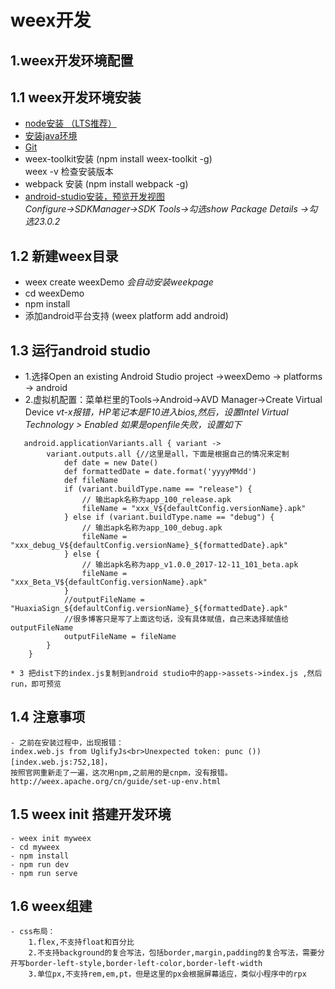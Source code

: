# weex开发
## 1.weex开发环境配置
## 1.1 weex开发环境安装
* [node安装 （LTS推荐）](https://nodejs.org/en/download/)
* [安装java环境](http://www.java.com/zh_CN/)
* [Git](https://git-scm.com)
* weex-toolkit安装 (npm install weex-toolkit -g)  
  weex -v 检查安装版本
* webpack 安装 (npm install webpack -g)
* [android-studio安装，预览开发视图](http://www.android-studio.org/)  
  *Configure->SDKManager->SDK Tools->勾选show Package Details ->勾选23.0.2*

## 1.2 新建weex目录
 * weex create weexDemo
   *会自动安装weekpage*
 * cd weexDemo  
 * npm install  
 * 添加android平台支持 (weex platform add android)
## 1.3 运行android studio
   * 1.选择Open an existing Android Studio project ->weexDemo -> platforms -> android
   * 2.虚拟机配置：菜单栏里的Tools->Android->AVD Manager->Create Virtual Device
    *vt-x报错，HP笔记本是F10进入bios,然后，设置Intel Virtual Technology > Enabled*
    *如果是openfile失败，设置如下*
```
   android.applicationVariants.all { variant ->
        variant.outputs.all {//这里是all，下面是根据自己的情况来定制
            def date = new Date()
            def formattedDate = date.format('yyyyMMdd')
            def fileName
            if (variant.buildType.name == "release") {
                // 输出apk名称为app_100_release.apk
                fileName = "xxx_V${defaultConfig.versionName}.apk"
            } else if (variant.buildType.name == "debug") {
                // 输出apk名称为app_100_debug.apk
                fileName = "xxx_debug_V${defaultConfig.versionName}_${formattedDate}.apk"
            } else {
                // 输出apk名称为app_v1.0.0_2017-12-11_101_beta.apk
                fileName = "xxx_Beta_V${defaultConfig.versionName}.apk"
            }
            //outputFileName = "HuaxiaSign_${defaultConfig.versionName}_${formattedDate}.apk"
            //很多博客只是写了上面这句话，没有具体赋值，自己来选择赋值给outputFileName
            outputFileName = fileName
        }
    }
```
    * 3 把dist下的index.js复制到android studio中的app->assets->index.js ,然后run，即可预览
    
## 1.4 注意事项
    - 之前在安装过程中，出现报错：  
    index.web.js from UglifyJs<br>Unexpected token: punc ()) [index.web.js:752,18]，
    按照官网重新走了一遍，这次用npm,之前用的是cnpm，没有报错。
    http://weex.apache.org/cn/guide/set-up-env.html
## 1.5 weex init 搭建开发环境
    - weex init myweex
    - cd myweex
    - npm install 
    - npm run dev
    - npm run serve
## 1.6 weex组建
    - css布局：
        1.flex,不支持float和百分比  
        2.不支持background的复合写法，包括border,margin,padding的复合写法，需要分开写border-left-style,border-left-color,border-left-width
        3.单位px,不支持rem,em,pt，但是这里的px会根据屏幕适应，类似小程序中的rpx

